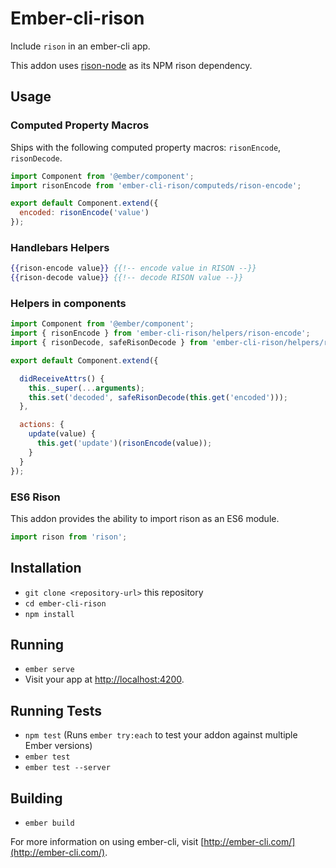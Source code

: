# Ember-cli-rison

Include `rison` in an ember-cli app.

This addon uses [rison-node](https://github.com/w33ble/rison-node) as its NPM rison dependency.

## Usage

### Computed Property Macros

Ships with the following computed property macros: `risonEncode`, `risonDecode`.

```javascript
import Component from '@ember/component';
import risonEncode from 'ember-cli-rison/computeds/rison-encode';

export default Component.extend({
  encoded: risonEncode('value')
});
```

### Handlebars Helpers

```hbs
{{rison-encode value}} {{!-- encode value in RISON --}}
{{rison-decode value}} {{!-- decode RISON value --}}
```

### Helpers in components

```javascript
import Component from '@ember/component';
import { risonEncode } from 'ember-cli-rison/helpers/rison-encode';
import { risonDecode, safeRisonDecode } from 'ember-cli-rison/helpers/rison-decode';

export default Component.extend({

  didReceiveAttrs() {
    this._super(...arguments);
    this.set('decoded', safeRisonDecode(this.get('encoded')));
  },

  actions: {
    update(value) {
      this.get('update')(risonEncode(value));
    }
  }
});
```

### ES6 Rison

This addon provides the ability to import rison as an ES6 module.

```javascript
import rison from 'rison';
```


## Installation

* `git clone <repository-url>` this repository
* `cd ember-cli-rison`
* `npm install`

## Running

* `ember serve`
* Visit your app at [http://localhost:4200](http://localhost:4200).

## Running Tests

* `npm test` (Runs `ember try:each` to test your addon against multiple Ember versions)
* `ember test`
* `ember test --server`

## Building

* `ember build`

For more information on using ember-cli, visit [http://ember-cli.com/](http://ember-cli.com/).
